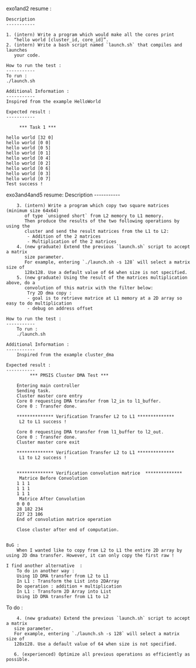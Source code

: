 
exo1and2 resume : 

	Description
	-----------

	1. (intern) Write a program which would make all the cores print
	   “hello world [cluster_id, core_id]”.
	2. (intern) Write a bash script named `launch.sh` that compiles and launches
	   your code.

	How to run the test : 
	-----------
	To run : 
	./launch.sh

	Additional Information : 
	-----------
	Inspired from the example HelloWorld 

	Expected result : 
	-----------

	     *** Task 1 ***

	hello world [32 0] 
	hello world [0 0] 
	hello world [0 5] 
	hello world [0 1] 
	hello world [0 4] 
	hello world [0 2] 
	hello world [0 6] 
	hello world [0 3] 
	hello world [0 7] 
	Test success !


exo3and4and5 resume:
	Description
	-----------

		3. (intern) Write a program which copy two square matrices (minimum size 64x64)
		   of type `unsigned short` from L2 memory to L1 memory.
		   Then produce the results of the two following operations by using the
		   cluster and send the result matrices from the L1 to L2:
		    - Addition of the 2 matrices
		    - Multiplication of the 2 matrices
		4. (new graduate) Extend the previous `launch.sh` script to accept a matrix
		   size parameter.
		   For example, entering `./launch.sh -s 128` will select a matrix size of
		   128x128. Use a default value of 64 when size is not specified.
		5. (new graduate) Using the result of the matrices multiplication above, do a
		   convolution of this matrix with the filter below:
			Try 2D dma copy : 
			- goal is to retrieve matrice at L1 memory at a 2D array so easy to do multiplication 
			- debug on address offset 

	How to run the test : 
	-----------
		To run : 
		./launch.sh

	Additional Information : 
	-----------
		Inspired from the example cluster_dma 

	Expected result : 
	-----------
			 *** PMSIS Cluster DMA Test ***

		Entering main controller
		Sending task.
		Cluster master core entry
		Core 0 requesting DMA transfer from l2_in to l1_buffer.
		Core 0 : Transfer done.

		************** Verification Transfer L2 to L1 ************** 
		 L2 to L1 success ! 

		Core 0 requesting DMA transfer from l1_buffer to l2_out.
		Core 0 : Transfer done.
		Cluster master core exit

		************** Verification Transfer L2 to L1 ************** 
		 L1 to L2 success ! 


		************** Verification convolution matrice  ************** 
		 Matrice Before Convolution 
		1 1 1 
		1 1 1 
		1 1 1 
		 Matrice After Convolution 
		0 0 0 
		28 182 234 
		227 23 106 
		End of convolution matrice operation 

		Close cluster after end of computation.


	BuG : 
		When I wanted like to copy from L2 to L1 the entire 2D array by using 2D dma transfer. However, it can only copy the first raw !

	I find another alternative  : 
		To do in another way :
		Using 1D DMA transfer from L2 to L1
		In L1 : Transform the List into 2DArray
		Do operation : addition + multiplication 
		In L1 : Transform 2D Array into List
		Using 1D DMA transfer from L1 to L2


To do :

 		4. (new graduate) Extend the previous `launch.sh` script to accept a matrix
	   size parameter.
	   For example, entering `./launch.sh -s 128` will select a matrix size of
	   128x128. Use a default value of 64 when size is not specified.

	   6. (experienced) Optimize all previous operations as efficiently as possible.
